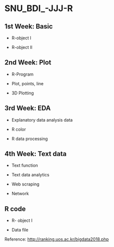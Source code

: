 ﻿# SNU_BDI_-JJJ-R

## 1st Week: Basic

- R-object I

- R-object II

## 2nd Week: Plot

- R-Program

- Plot, points, line

- 3D Plotting

## 3rd Week: EDA

- Explanatory data analysis data

- R color

- R data processing

## 4th Week: Text data

- Text function

- Text data analytics

- Web scraping

- Network

## R code

- R- object I

- Data file


Reference: http://ranking.uos.ac.kr/bigdata2018.php
